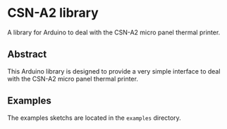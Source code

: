 # CSN-A2 library

A library for Arduino to deal with the CSN-A2 micro panel thermal printer.

## Abstract

This Arduino library is designed to provide a very simple interface to deal with the CSN-A2 micro panel thermal printer.

## Examples

The examples sketchs are located in the `examples` directory.
